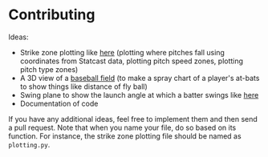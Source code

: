 # Contributing

Ideas:

- Strike zone plotting like [here](https://baseballsavant.mlb.com/visuals/profile?pitch_type=&batter=&pitcher=&balls=&strikes=&year=2016&min_strikes=0&bucket_size=.5&chart_type=swings&player_id=&position=&player_name=) (plotting where pitches fall using coordinates from Statcast data, plotting pitch speed zones, plotting pitch type zones)
- A 3D view of a [baseball field](https://baseballsavant.mlb.com/hr_derby) (to make a spray chart of a player's at-bats to show things like distance of fly ball)
- Swing plane to show the launch angle at which a batter swings like [here](https://www.google.com/search?biw=1280&bih=639&tbm=isch&sa=1&ei=6MB9WuLsKcGyzwK6g7bwBg&q=launch+angle+baseball&oq=launch+angle+baseball&gs_l=psy-ab.3..0j0i24k1l3.24808.26328.0.26453.12.12.0.0.0.0.83.781.12.12.0....0...1c.1.64.psy-ab..0.12.774...0i7i30k1j0i67k1j0i13k1j0i8i7i30k1j0i8i30k1.0.pQgnhiXo93w#imgrc=T7I-AFy7qRGFGM:)
- Documentation of code

If you have any additional ideas, feel free to implement them and then send a pull request. Note that when you name your file, do so based on its function.
For instance, the strike zone plotting file should be named as `plotting.py`.
